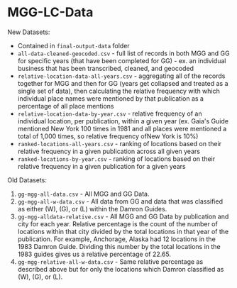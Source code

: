 # MGG-LC-Data

New Datasets:

- Contained in `final-output-data` folder
- `all-data-cleaned-geocoded.csv` - full list of records in both MGG and GG for specific years (that have been completed for GG) - ex. an individual business that has been transcribed, cleaned, and geocoded
- `relative-location-data-all-years.csv` - aggregating all of the records together for MGG and then for GG (years get collapsed and treated as a single set of data), then calculating the relative frequency with which individual place names were mentioned by that publication as a percentage of all place mentions
- `relative-location-data-by-year.csv` - relative frequency of an individual location, per publication, within a given year (ex. Gaia's Guide mentioned New York 100 times in 1981 and all places were mentioned a total of 1,000 times, so relative frequency ofNew York is 10%)
- `ranked-locations-all-years.csv` - ranking of locations based on their relative frequency in a given publication across all given years
- `ranked-locations-by-year.csv` - ranking of locations based on their relative frequency in a given publication for a given years

Old Datasets:

1. `gg-mgg-all-data.csv` - All MGG and GG Data.
2. `gg-mgg-all-w-data.csv` - All data from GG and data that was classified as either (W), (G), or (L) within the Damron Guides.
3. `gg-mgg-alldata-relative.csv` - All MGG and GG Data by publication and city for each year. Relative percentage is the count of the number of locations within that city divided by the total locations in that year of the publication. For example, Anchorage, Alaska had 12 locations in the 1983 Damron Guide. Dividing this number by the total locations in the 1983 guides gives us a relative percentage of 22.65.
4. `gg-mgg-relative-all-w-data.csv` - Same relative percentage as described above but for only the locations which Damron classified as (W), (G), or (L).
